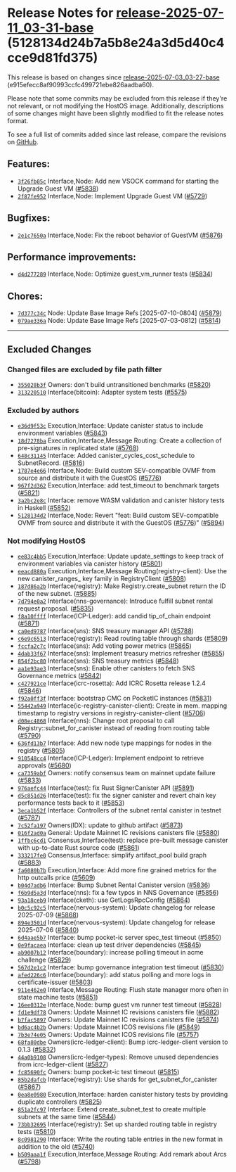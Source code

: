 Release Notes for [**release-2025-07-11\_03-31-base**](https://github.com/dfinity/ic/tree/release-2025-07-11_03-31-base) (5128134d24b7a5b8e24a3d5d40c4cce9d81fd375)
===================================================================================================================================================================

This release is based on changes since [release-2025-07-03\_03-27-base](https://dashboard.internetcomputer.org/release/e915efecc8af90993ccfc499721ebe826aadba60) (e915efecc8af90993ccfc499721ebe826aadba60).

Please note that some commits may be excluded from this release if they're not relevant, or not modifying the HostOS image. Additionally, descriptions of some changes might have been slightly modified to fit the release notes format.

To see a full list of commits added since last release, compare the revisions on [GitHub](https://github.com/dfinity/ic/compare/release-2025-07-03_03-27-base...release-2025-07-11_03-31-base).

Features:
---------

* [`3f26fb05c`](https://github.com/dfinity/ic/commit/3f26fb05c) Interface,Node: Add new VSOCK command for starting the Upgrade Guest VM ([#5838](https://github.com/dfinity/ic/pull/5838))
* [`2f87fe952`](https://github.com/dfinity/ic/commit/2f87fe952) Interface,Node: Implement Upgrade Guest VM ([#5729](https://github.com/dfinity/ic/pull/5729))

Bugfixes:
---------

* [`2e1c7650a`](https://github.com/dfinity/ic/commit/2e1c7650a) Interface,Node: Fix the reboot behavior of GuestVM ([#5876](https://github.com/dfinity/ic/pull/5876))

Performance improvements:
-------------------------

* [`d4d277289`](https://github.com/dfinity/ic/commit/d4d277289) Interface,Node: Optimize guest\_vm\_runner tests ([#5834](https://github.com/dfinity/ic/pull/5834))

Chores:
-------

* [`7d377c34c`](https://github.com/dfinity/ic/commit/7d377c34c) Node: Update Base Image Refs [2025-07-10-0804] ([#5879](https://github.com/dfinity/ic/pull/5879))
* [`079ae336a`](https://github.com/dfinity/ic/commit/079ae336a) Node: Update Base Image Refs [2025-07-03-0812] ([#5814](https://github.com/dfinity/ic/pull/5814))

------------------------------------------

## Excluded Changes

### Changed files are excluded by file path filter
* [`355028b3f`](https://github.com/dfinity/ic/commit/355028b3f) Owners: don't build untransitioned benchmarks ([#5820](https://github.com/dfinity/ic/pull/5820))
* [`313220510`](https://github.com/dfinity/ic/commit/313220510) Interface(bitcoin): Adapter system tests ([#5575](https://github.com/dfinity/ic/pull/5575))

### Excluded by authors
* [`e36d9f53c`](https://github.com/dfinity/ic/commit/e36d9f53c) Execution,Interface: Update canister status to include environment variables ([#5843](https://github.com/dfinity/ic/pull/5843))
* [`18d7278ba`](https://github.com/dfinity/ic/commit/18d7278ba) Execution,Interface,Message Routing: Create a collection of pre-signatures in replicated state ([#5768](https://github.com/dfinity/ic/pull/5768))
* [`648c31145`](https://github.com/dfinity/ic/commit/648c31145) Interface: Added canister\_cycles\_cost\_schedule to SubnetRecord. ([#5816](https://github.com/dfinity/ic/pull/5816))
* [`1787e4e66`](https://github.com/dfinity/ic/commit/1787e4e66) Interface,Node: Build custom SEV-compatible OVMF from source and distribute it with the GuestOS ([#5776](https://github.com/dfinity/ic/pull/5776))
* [`967f2d362`](https://github.com/dfinity/ic/commit/967f2d362) Execution,Interface: add test\_timeout to benchmark targets ([#5821](https://github.com/dfinity/ic/pull/5821))
* [`3a2bc2e8c`](https://github.com/dfinity/ic/commit/3a2bc2e8c) Interface: remove WASM validation and canister history tests in Haskell ([#5852](https://github.com/dfinity/ic/pull/5852))
* [`5128134d2`](https://github.com/dfinity/ic/commit/5128134d2) Interface,Node: Revert "feat: Build custom SEV-compatible OVMF from source and distribute it with the GuestOS ([#5776](https://github.com/dfinity/ic/pull/5776))" ([#5894](https://github.com/dfinity/ic/pull/5894))

### Not modifying HostOS
* [`ee83c4bb5`](https://github.com/dfinity/ic/commit/ee83c4bb5) Execution,Interface: Update update\_settings to keep track of environment variables via canister history ([#5801](https://github.com/dfinity/ic/pull/5801))
* [`eeacd880a`](https://github.com/dfinity/ic/commit/eeacd880a) Execution,Interface,Message Routing(registry-client): Use the new canister\_ranges\_ key family in RegistryClient ([#5808](https://github.com/dfinity/ic/pull/5808))
* [`187d86a2b`](https://github.com/dfinity/ic/commit/187d86a2b) Interface(registry): Make Registry.create\_subnet return the ID of the new subnet. ([#5885](https://github.com/dfinity/ic/pull/5885))
* [`7d794e0a2`](https://github.com/dfinity/ic/commit/7d794e0a2) Interface(nns-governance): Introduce fulfill subnet rental request proposal. ([#5835](https://github.com/dfinity/ic/pull/5835))
* [`f8a10ffff`](https://github.com/dfinity/ic/commit/f8a10ffff) Interface(ICP-Ledger): add candid tip\_of\_chain endpoint ([#5871](https://github.com/dfinity/ic/pull/5871))
* [`ca0ed9787`](https://github.com/dfinity/ic/commit/ca0ed9787) Interface(sns): SNS treasury manager API ([#5788](https://github.com/dfinity/ic/pull/5788))
* [`c6e9c6513`](https://github.com/dfinity/ic/commit/c6e9c6513) Interface(registry): Read routing table through shards ([#5809](https://github.com/dfinity/ic/pull/5809))
* [`fccfa2c7c`](https://github.com/dfinity/ic/commit/fccfa2c7c) Interface(sns): Add voting power metrics ([#5865](https://github.com/dfinity/ic/pull/5865))
* [`4dab33f67`](https://github.com/dfinity/ic/commit/4dab33f67) Interface(sns): Implement treasury metrics refresher ([#5855](https://github.com/dfinity/ic/pull/5855))
* [`854f2bc80`](https://github.com/dfinity/ic/commit/854f2bc80) Interface(sns): SNS treasury metrics ([#5848](https://github.com/dfinity/ic/pull/5848))
* [`aa1e93ae3`](https://github.com/dfinity/ic/commit/aa1e93ae3) Interface(sns): Enable other canisters to fetch SNS Governance metrics ([#5842](https://github.com/dfinity/ic/pull/5842))
* [`c427921ce`](https://github.com/dfinity/ic/commit/c427921ce) Interface(icrc-rosetta): Add ICRC Rosetta release 1.2.4 ([#5846](https://github.com/dfinity/ic/pull/5846))
* [`f92a0ff3f`](https://github.com/dfinity/ic/commit/f92a0ff3f) Interface: bootstrap CMC on PocketIC instances ([#5831](https://github.com/dfinity/ic/pull/5831))
* [`55442a949`](https://github.com/dfinity/ic/commit/55442a949) Interface(ic-registry-canister-client): Create in mem. mapping timestamp to registry versions in registry-canister-client ([#5706](https://github.com/dfinity/ic/pull/5706))
* [`d08ec4868`](https://github.com/dfinity/ic/commit/d08ec4868) Interface(nns): Change root proposal to call Registry::subnet\_for\_canister instead of reading from routing table ([#5790](https://github.com/dfinity/ic/pull/5790))
* [`636fd13b7`](https://github.com/dfinity/ic/commit/636fd13b7) Interface: Add new node type mappings for nodes in the registry ([#5805](https://github.com/dfinity/ic/pull/5805))
* [`910548cc4`](https://github.com/dfinity/ic/commit/910548cc4) Interface(ICP-Ledger): Implement endpoint to retrieve approvals ([#5680](https://github.com/dfinity/ic/pull/5680))
* [`ca7359abf`](https://github.com/dfinity/ic/commit/ca7359abf) Owners: notify consensus team on mainnet update failure ([#5833](https://github.com/dfinity/ic/pull/5833))
* [`976aefc44`](https://github.com/dfinity/ic/commit/976aefc44) Interface(test): fix Rust SignerCanister API ([#5891](https://github.com/dfinity/ic/pull/5891))
* [`d5c851d26`](https://github.com/dfinity/ic/commit/d5c851d26) Interface(test): fix the signer canister and revert chain key performance tests back to it ([#5853](https://github.com/dfinity/ic/pull/5853))
* [`3eca1b52f`](https://github.com/dfinity/ic/commit/3eca1b52f) Interface: Controllers of the subnet rental canister in testnet ([#5787](https://github.com/dfinity/ic/pull/5787))
* [`7c52fa197`](https://github.com/dfinity/ic/commit/7c52fa197) Owners(IDX): update to github artifact ([#5873](https://github.com/dfinity/ic/pull/5873))
* [`016f2ad0a`](https://github.com/dfinity/ic/commit/016f2ad0a) General: Update Mainnet IC revisions canisters file ([#5880](https://github.com/dfinity/ic/pull/5880))
* [`1ffbc6cd1`](https://github.com/dfinity/ic/commit/1ffbc6cd1) Consensus,Interface(test): replace pre-built message canister with up-to-date Rust source code ([#5861](https://github.com/dfinity/ic/pull/5861))
* [`333217fe0`](https://github.com/dfinity/ic/commit/333217fe0) Consensus,Interface: simplify artifact\_pool build graph ([#5883](https://github.com/dfinity/ic/pull/5883))
* [`fa6080b7b`](https://github.com/dfinity/ic/commit/fa6080b7b) Execution,Interface: Add more fine grained metrics for the http outcalls price ([#5609](https://github.com/dfinity/ic/pull/5609))
* [`b04d7adb6`](https://github.com/dfinity/ic/commit/b04d7adb6) Interface: Bump Subnet Rental Canister version ([#5836](https://github.com/dfinity/ic/pull/5836))
* [`f6b9d5a3d`](https://github.com/dfinity/ic/commit/f6b9d5a3d) Interface(nns): fix a few typos in NNS Governance ([#5856](https://github.com/dfinity/ic/pull/5856))
* [`93a18ceb9`](https://github.com/dfinity/ic/commit/93a18ceb9) Interface(cketh): use GetLogsRpcConfig ([#5864](https://github.com/dfinity/ic/pull/5864))
* [`b0c5c92c5`](https://github.com/dfinity/ic/commit/b0c5c92c5) Interface(nervous-system): Update changelog for release 2025-07-09 ([#5868](https://github.com/dfinity/ic/pull/5868))
* [`894e3501d`](https://github.com/dfinity/ic/commit/894e3501d) Interface(nervous-system): Update changelog for release 2025-07-06 ([#5840](https://github.com/dfinity/ic/pull/5840))
* [`6d4aae5b7`](https://github.com/dfinity/ic/commit/6d4aae5b7) Interface: bump pocket-ic server spec\_test timeout ([#5850](https://github.com/dfinity/ic/pull/5850))
* [`0e9facaea`](https://github.com/dfinity/ic/commit/0e9facaea) Interface: clean up test driver dependencies ([#5845](https://github.com/dfinity/ic/pull/5845))
* [`ab9007b12`](https://github.com/dfinity/ic/commit/ab9007b12) Interface(boundary): increase polling timeout in acme challenge ([#5829](https://github.com/dfinity/ic/pull/5829))
* [`567d2e1c2`](https://github.com/dfinity/ic/commit/567d2e1c2) Interface: bump governance integration test timeout ([#5830](https://github.com/dfinity/ic/pull/5830))
* [`afed226c6`](https://github.com/dfinity/ic/commit/afed226c6) Interface(boundary): add status polling and more logs in certificate-issuer ([#5803](https://github.com/dfinity/ic/pull/5803))
* [`911e462e0`](https://github.com/dfinity/ic/commit/911e462e0) Interface,Message Routing: Flush state manager more often in state machine tests ([#5851](https://github.com/dfinity/ic/pull/5851))
* [`16ee0312e`](https://github.com/dfinity/ic/commit/16ee0312e) Interface,Node: bump guest vm runner test timeout ([#5828](https://github.com/dfinity/ic/pull/5828))
* [`fd1e9df78`](https://github.com/dfinity/ic/commit/fd1e9df78) Owners: Update Mainnet IC revisions canisters file ([#5882](https://github.com/dfinity/ic/pull/5882))
* [`b7fac5897`](https://github.com/dfinity/ic/commit/b7fac5897) Owners: Update Mainnet IC revisions canisters file ([#5874](https://github.com/dfinity/ic/pull/5874))
* [`bd6ac4b2b`](https://github.com/dfinity/ic/commit/bd6ac4b2b) Owners: Update Mainnet ICOS revisions file ([#5849](https://github.com/dfinity/ic/pull/5849))
* [`7b3e74e05`](https://github.com/dfinity/ic/commit/7b3e74e05) Owners: Update Mainnet ICOS revisions file ([#5757](https://github.com/dfinity/ic/pull/5757))
* [`68fa80dbe`](https://github.com/dfinity/ic/commit/68fa80dbe) Owners(icrc-ledger-client): Bump icrc-ledger-client version to 0.1.3 ([#5832](https://github.com/dfinity/ic/pull/5832))
* [`44a0b9108`](https://github.com/dfinity/ic/commit/44a0b9108) Owners(icrc-ledger-types): Remove unused dependencies from icrc-ledger-client ([#5827](https://github.com/dfinity/ic/pull/5827))
* [`fc85690fc`](https://github.com/dfinity/ic/commit/fc85690fc) Owners: bump pocket-ic test timeout ([#5815](https://github.com/dfinity/ic/pull/5815))
* [`85b2dafcb`](https://github.com/dfinity/ic/commit/85b2dafcb) Interface(registry): Use shards for get\_subnet\_for\_canister ([#5867](https://github.com/dfinity/ic/pull/5867))
* [`0ea8e0980`](https://github.com/dfinity/ic/commit/0ea8e0980) Execution,Interface: harden canister history tests by providing duplicate controllers ([#5825](https://github.com/dfinity/ic/pull/5825))
* [`851a2fc97`](https://github.com/dfinity/ic/commit/851a2fc97) Interface: Extend create\_subnet\_test to create multiple subnets at the same time ([#5844](https://github.com/dfinity/ic/pull/5844))
* [`73bb32695`](https://github.com/dfinity/ic/commit/73bb32695) Interface(registry): Set up sharded routing table in registry tests ([#5810](https://github.com/dfinity/ic/pull/5810))
* [`8c0981290`](https://github.com/dfinity/ic/commit/8c0981290) Interface: Write the routing table entries in the new format in addition to the old ([#5740](https://github.com/dfinity/ic/pull/5740))
* [`b509aaa1f`](https://github.com/dfinity/ic/commit/b509aaa1f) Execution,Interface,Message Routing: Add remark about Arcs ([#5798](https://github.com/dfinity/ic/pull/5798))
